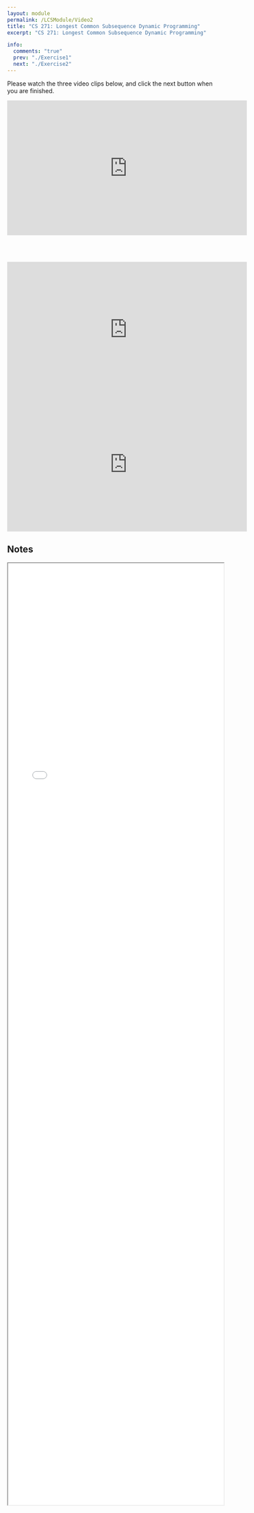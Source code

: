 ```yaml
---
layout: module
permalink: /LCSModule/Video2
title: "CS 271: Longest Common Subsequence Dynamic Programming"
excerpt: "CS 271: Longest Common Subsequence Dynamic Programming"

info:
  comments: "true"
  prev: "./Exercise1"
  next: "./Exercise2"
---
```


<p>
Please watch the three video clips below, and click the next button when you are finished.
</p>

<iframe width="560" height="315" src="https://www.youtube.com/embed/FExCTAVOUUU" frameborder="0" allow="accelerometer; autoplay; clipboard-write; encrypted-media; gyroscope; picture-in-picture" allowfullscreen></iframe>

<BR><BR>

<iframe width="560" height="315" src="https://www.youtube.com/embed/WrbO-4m_NUc" frameborder="0" allow="accelerometer; autoplay; clipboard-write; encrypted-media; gyroscope; picture-in-picture" allowfullscreen></iframe>

<iframe width="560" height="315" src="https://www.youtube.com/embed/Ts2CpL-aTIk?si=FfMCdrMRUrEDlZeV" title="YouTube video player" frameborder="0" allow="accelerometer; autoplay; clipboard-write; encrypted-media; gyroscope; picture-in-picture; web-share" allowfullscreen></iframe>

<h2>Notes</h2>

<iframe src = "../images/LCSModule/LCSBacktrace.html" width="100%" height="2200">